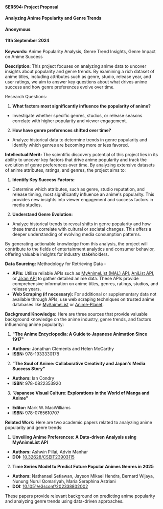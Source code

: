 #### SER594: Project Proposal

#### Analyzing Anime Popularity and Genre Trends

#### Anonymous

#### 11th September 2024

**Keywords:** Anime Popularity Analysis, Genre Trend Insights, Genre Impact on Anime Success

**Description:** This project focuses on analyzing anime data to uncover insights about popularity and genre trends. By examining a rich dataset of anime titles, including attributes such as genre, studio, release year, and user ratings, we aim to answer key questions about what drives anime success and how genre preferences evolve over time.

Research Questions:

1. **What factors most significantly influence the popularity of anime?**

- Investigate whether specific genres, studios, or release seasons correlate with higher popularity and viewer engagement.

2. **How have genre preferences shifted over time?**

- Analyze historical data to determine trends in genre popularity and identify which genres are becoming more or less favored.

**Intellectual Merit:** The scientific discovery potential of this project lies in its ability to uncover key factors that drive anime popularity and track the evolution of genre preferences over time. By analyzing extensive datasets of anime attributes, ratings, and genres, the project aims to:

1. **Identify Key Success Factors:**

- Determine which attributes, such as genre, studio reputation, and release timing, most significantly influence an anime's popularity. This provides new insights into viewer engagement and success factors in media studies.

2. **Understand Genre Evolution:**

- Analyze historical trends to reveal shifts in genre popularity and how these trends correlate with cultural or societal changes. This offers a deeper understanding of evolving media consumption patterns.

By generating actionable knowledge from this analysis, the project will contribute to the fields of entertainment analytics and consumer behavior, offering valuable insights for industry stakeholders.

**Data Sourcing:** Methodology for Retrieving Data -

- **APIs:** Utilize reliable APIs such as [MyAnimeList (MAL) API](https://myanimelist.net/apiconfig/references/api/v2), [AniList API](https://anilist.gitbook.io/anilist-apiv2-docs), or [Jikan API](https://docs.api.jikan.moe/) to gather detailed anime data. These APIs provide comprehensive information on anime titles, genres, ratings, studios, and release years.
- **Web Scraping (if necessary):** For additional or supplementary data not available through APIs, use web scraping techniques on trusted anime databases like [MyAnimeList](https://myanimelist.net/) or [Anime-Planet](https://www.anime-planet.com/).

**Background Knowledge:** Here are three sources that provide valuable background knowledge on the anime industry, genre trends, and factors influencing anime popularity:

1. **"The Anime Encyclopedia: A Guide to Japanese Animation Since 1917"**

- **Authors:** Jonathan Clements and Helen McCarthy
- **ISBN:** 978-1933330178

2. **"The Soul of Anime: Collaborative Creativity and Japan's Media Success Story"**

- **Authors:** Ian Condry
- **ISBN:** 978-0822353920

3. **"Japanese Visual Culture: Explorations in the World of Manga and Anime"**

- **Editor:** Mark W. MacWilliams
- **ISBN:** 978-0765610707

**Related Work:** Here are two academic papers related to analyzing anime popularity and genre trends:

1. **Unveiling Anime Preferences: A Data-driven Analysis using MyAnimeList API**

- **Authors:** Ashwin Pillai, Advin Manhar
- **DOI:** [10.32628/CSEIT23903115](https://ijsrcseit.com/home/issue/view/article.php?id=CSEIT23903115)

2. **Time Series Model to Predict Future Popular Animes Genres in 2025**

- **Authors:** Nathanael Setiawan, Jayson Mikael Hendra, Bernard Wijaya, Nunung Nurul Qomariyah, Maria Seraphina Astriani
- **DOI:** [10.1051/e3sconf/202338802002](https://www.e3s-conferences.org/articles/e3sconf/abs/2023/25/e3sconf_icobar2023_02002/e3sconf_icobar2023_02002.html)

These papers provide relevant background on predicting anime popularity and analyzing genre trends using data-driven approaches.
